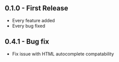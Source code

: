 ## 0.1.0 - First Release
* Every feature added
* Every bug fixed

## 0.4.1 - Bug fix
* Fix issue with HTML autocomplete compatability
